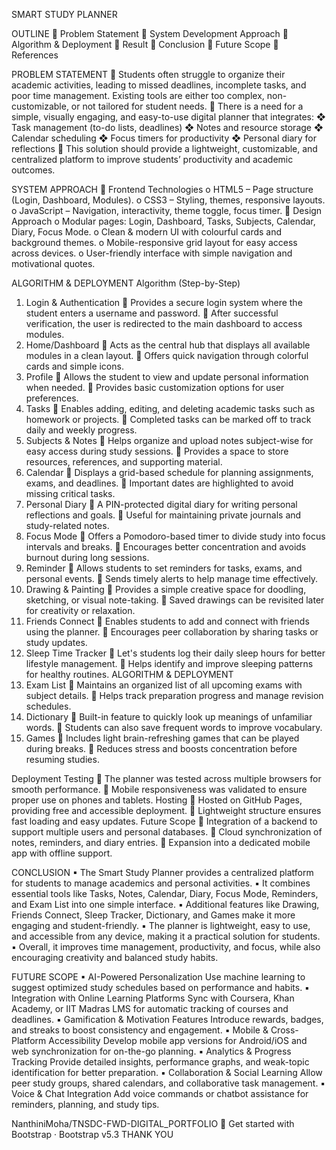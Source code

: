 SMART STUDY PLANNER

OUTLINE
  Problem Statement
  System Development Approach
  Algorithm & Deployment
  Result
  Conclusion
  Future Scope
  References
 
PROBLEM STATEMENT
  Students often struggle to organize their academic activities, leading to missed deadlines, incomplete tasks, and 
poor time management. Existing tools are either too complex, non-customizable, or not tailored for student 
needs.
  There is a need for a simple, visually engaging, and easy-to-use digital planner that integrates:
 ❖ Task management (to-do lists, deadlines)
 ❖ Notes and resource storage
 ❖ Calendar scheduling
 ❖ Focus timers for productivity
 ❖ Personal diary for reflections
  This solution should provide a lightweight, customizable, and centralized platform to improve students’ 
productivity and academic outcomes.

SYSTEM APPROACH
  Frontend Technologies
 o HTML5 – Page structure (Login, Dashboard, Modules).
 o CSS3 – Styling, themes, responsive layouts.
 o JavaScript – Navigation, interactivity, theme toggle, focus timer.
  Design Approach
 o Modular pages: Login, Dashboard, Tasks, Subjects, Calendar, Diary, Focus Mode.
 o Clean & modern UI with colourful cards and background themes.
 o Mobile-responsive grid layout for easy access across devices.
 o User-friendly interface with simple navigation and motivational quotes.
 
ALGORITHM & DEPLOYMENT
 Algorithm (Step-by-Step)
 1. Login & Authentication
  Provides a secure login system where the student enters a username and password.
  After successful verification, the user is redirected to the main dashboard to access modules.
 2. Home/Dashboard
  Acts as the central hub that displays all available modules in a clean layout.
  Offers quick navigation through colorful cards and simple icons.
 3. Profile
  Allows the student to view and update personal information when needed.
  Provides basic customization options for user preferences.
 4. Tasks
  Enables adding, editing, and deleting academic tasks such as homework or projects.
  Completed tasks can be marked off to track daily and weekly progress.
 5. Subjects & Notes
  Helps organize and upload notes subject-wise for easy access during study sessions.
  Provides a space to store resources, references, and supporting material.
 6. Calendar
  Displays a grid-based schedule for planning assignments, exams, and deadlines.
  Important dates are highlighted to avoid missing critical tasks.
 7. Personal Diary
  A PIN-protected digital diary for writing personal reflections and goals.
  Useful for maintaining private journals and study-related notes.
 8. Focus Mode
  Offers a Pomodoro-based timer to divide study into focus intervals and breaks.
  Encourages better concentration and avoids burnout during long sessions.
 9. Reminder
  Allows students to set reminders for tasks, exams, and personal events.
  Sends timely alerts to help manage time effectively.
 10. Drawing & Painting
  Provides a simple creative space for doodling, sketching, or visual note-taking.
  Saved drawings can be revisited later for creativity or relaxation.
 11. Friends Connect
  Enables students to add and connect with friends using the planner.
  Encourages peer collaboration by sharing tasks or study updates.
 12. Sleep Time Tracker
  Let's students log their daily sleep hours for better lifestyle management.
  Helps identify and improve sleeping patterns for healthy routines.
ALGORITHM & DEPLOYMENT
 13. Exam List
  Maintains an organized list of all upcoming exams with subject details.
  Helps track preparation progress and manage revision schedules.
 14. Dictionary
  Built-in feature to quickly look up meanings of unfamiliar words.
  Students can also save frequent words to improve vocabulary.
 15. Games
  Includes light brain-refreshing games that can be played during breaks.
  Reduces stress and boosts concentration before resuming studies.

 Deployment
 Testing
  The planner was tested across multiple browsers for smooth performance.
  Mobile responsiveness was validated to ensure proper use on phones and tablets.
 Hosting
  Hosted on GitHub Pages, providing free and accessible deployment.
  Lightweight structure ensures fast loading and easy updates.
 Future Scope
  Integration of a backend to support multiple users and personal databases.
  Cloud synchronization of notes, reminders, and diary entries.
  Expansion into a dedicated mobile app with offline support.

CONCLUSION
 ▪ The Smart Study Planner provides a centralized platform for students to manage academics 
and personal activities.
 ▪ It combines essential tools like Tasks, Notes, Calendar, Diary, Focus Mode, Reminders, and 
Exam List into one simple interface.
 ▪ Additional features like Drawing, Friends Connect, Sleep Tracker, Dictionary, and Games 
make it more engaging and student-friendly.
 ▪ The planner is lightweight, easy to use, and accessible from any device, making it a practical 
solution for students.
 ▪ Overall, it improves time management, productivity, and focus, while also encouraging 
creativity and balanced study habits.

FUTURE SCOPE
 ▪ AI-Powered Personalization
 Use machine learning to suggest optimized study schedules based on performance and habits.
 ▪ Integration with Online Learning Platforms
 Sync with Coursera, Khan Academy, or IIT Madras LMS for automatic tracking of courses and       
deadlines.
 ▪ Gamification & Motivation Features
 Introduce rewards, badges, and streaks to boost consistency and engagement.
 ▪ Mobile & Cross-Platform Accessibility
 Develop mobile app versions for Android/iOS and web synchronization for on-the-go planning.
 ▪ Analytics & Progress Tracking
 Provide detailed insights, performance graphs, and weak-topic identification for better preparation.
 ▪ Collaboration & Social Learning
 Allow peer study groups, shared calendars, and collaborative task management.
 ▪ Voice & Chat Integration
 Add voice commands or chatbot assistance for reminders, planning, and study tips.

 NanthiniMoha/TNSDC-FWD-DIGITAL_PORTFOLIO
  Get started with Bootstrap · Bootstrap v5.3
THANK YOU
